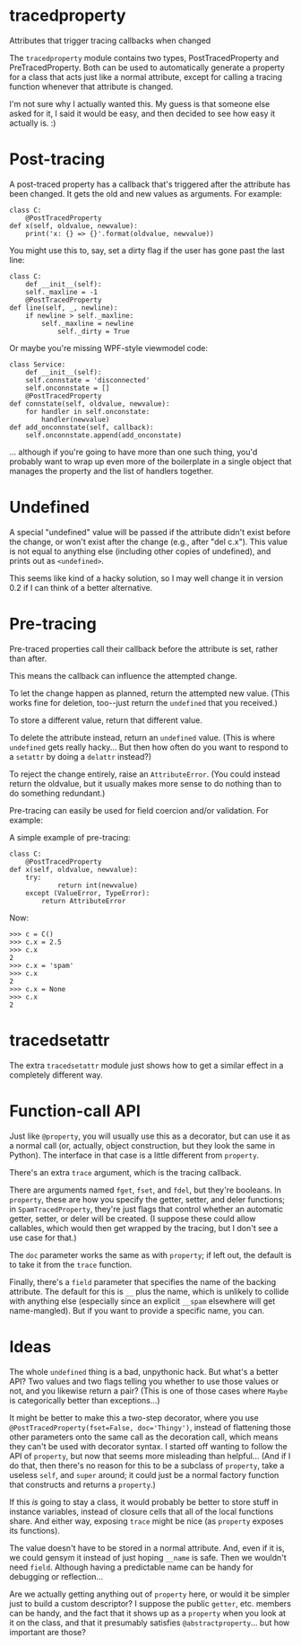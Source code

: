 # tracedproperty
Attributes that trigger tracing callbacks when changed

The `tracedproperty` module contains two types, PostTracedProperty and
PreTracedProperty. Both can be used to automatically generate a
property for a class that acts just like a normal attribute, except
for calling a tracing function whenever that attribute is changed.

I'm not sure why I actually wanted this. My guess is that someone else
asked for it, I said it would be easy, and then decided to see how
easy it actually is. :)

Post-tracing
============

A post-traced property has a callback that's triggered after the
attribute has been changed. It gets the old and new values as
arguments. For example:

    class C:
        @PostTracedProperty
	def x(self, oldvalue, newvalue):
	    print('x: {} => {}'.format(oldvalue, newvalue))

You might use this to, say, set a dirty flag if the user has gone past
the last line:

    class C:
        def __init__(self):
	    self._maxline = -1
        @PostTracedProperty
	def line(self, _, newline):
	    if newline > self._maxline:
	        self._maxline = newline
                self._dirty = True

Or maybe you're missing WPF-style viewmodel code:

    class Service:
        def __init__(self):
	    self.connstate = 'disconnected'
	    self.onconnstate = []
        @PostTracedProperty
	def connstate(self, oldvalue, newvalue):
	    for handler in self.onconstate:
	        handler(newvalue)
	def add_onconnstate(self, callback):
	    self.onconnstate.append(add_onconstate)

... although if you're going to have more than one such thing, you'd
probably want to wrap up even more of the boilerplate in a single
object that manages the property and the list of handlers together.

Undefined
=========

A special "undefined" value will be passed if the attribute didn't
exist before the change, or won't exist after the change (e.g., after
"del c.x"). This value is not equal to anything else (including other
copies of undefined), and prints out as `<undefined>`.

This seems like kind of a hacky solution, so I may well change it in
version 0.2 if I can think of a better alternative.

Pre-tracing
===========

Pre-traced properties call their callback before the attribute is
set, rather than after.

This means the callback can influence the attempted change.

To let the change happen as planned, return the attempted new
value. (This works fine for deletion, too--just return the `undefined`
that you received.)

To store a different value, return that different value.

To delete the attribute instead, return an `undefined` value. (This is
where `undefined` gets really hacky... But then how often do you want
to respond to a `setattr` by doing a `delattr` instead?)

To reject the change entirely, raise an `AttributeError`. (You could
instead return the oldvalue, but it usually makes more sense to do
nothing than to do something redundant.)

Pre-tracing can easily be used for field coercion and/or validation. For
example:

A simple example of pre-tracing:

    class C:
        @PostTracedProperty
	def x(self, oldvalue, newvalue):
	    try:
                return int(newvalue)
	    except (ValueError, TypeError):
	        return AttributeError

Now:

    >>> c = C()
    >>> c.x = 2.5
    >>> c.x
    2
    >>> c.x = 'spam'
    >>> c.x
    2
    >>> c.x = None
    >>> c.x
    2

tracedsetattr
=============

The extra `tracedsetattr` module just shows how to get a similar
effect in a completely different way.

Function-call API
=================

Just like `@property`, you will usually use this as a decorator, but
can use it as a normal call (or, actually, object construction, but
they look the same in Python). The interface in that case is a little
different from `property`.

There's an extra `trace` argument, which is the tracing callback.

There are arguments named `fget`, `fset`, and `fdel`, but they're
booleans. In `property`, these are how you specify the getter, setter,
and deler functions; in `SpamTracedProperty`, they're just flags that
control whether an automatic getter, setter, or deler will be
created. (I suppose these could allow callables, which would then get
wrapped by the tracing, but I don't see a use case for that.)

The `doc` parameter works the same as with `property`; if left out,
the default is to take it from the `trace` function.

Finally, there's a `field` parameter that specifies the name of the
backing attribute. The default for this is `__` plus the name, which
is unlikely to collide with anything else (especially since an
explicit `__spam` elsewhere will get name-mangled). But if you want to
provide a specific name, you can.

Ideas
=====

The whole `undefined` thing is a bad, unpythonic hack. But what's a
better API? Two values and two flags telling you whether to use those
values or not, and you likewise return a pair? (This is one of those
cases where `Maybe` is categorically better than exceptions...)

It might be better to make this a two-step decorator, where you use
`@PostTracedProperty(fset=False, doc='Thingy')`, instead of flattening
those other parameters onto the same call as the decoration call,
which means they can't be used with decorator syntax. I started off
wanting to follow the API of `property`, but now that seems more
misleading than helpful... (And if I do that, then there's no reason
for this to be a subclass of `property`, take a useless `self`, and
`super` around; it could just be a normal factory function that
constructs and returns a `property`.)

If this _is_ going to stay a class, it would probably be better to
store stuff in instance variables, instead of closure cells that all
of the local functions share. And either way, exposing `trace` might
be nice (as `property` exposes its functions).

The value doesn't have to be stored in a normal attribute. And, even
if it is, we could gensym it instead of just hoping `__name` is
safe. Then we wouldn't need `field`. Although having a predictable
name can be handy for debugging or reflection...

Are we actually getting anything out of `property` here, or would it
be simpler just to build a custom descriptor? I suppose the public
`getter`, etc. members can be handy, and the fact that it shows up as
a `property` when you look at it on the class, and that it presumably
satisfies `@abstractproperty`... but how important are those?
